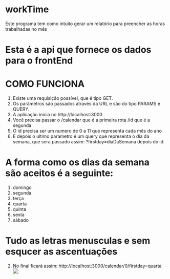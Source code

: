 # workTime
Este programa tem como intuito gerar um relatório para preencher as horas trabalhadas no mês

# Esta é a api que fornece os dados para o frontEnd

# COMO FUNCIONA
  1. Existe uma requisição possível, que é tipo GET. 
  2. Os parâmetros são passados através da URL e são do tipo PARAMS e QUERY.
  3. A aplicação inicia no http://localhost:3000
  3. Você precisa passar o /calendar que é a primeira rota /id que é a segunda
  4. O id precisa ser um numero de 0 a 11 que representa cada mês do ano
  5. E depois o ultimo parametro é um query que representa o dia da semana, 
     que sera passado assim: ?firstday=diaDaSemana depois do id.

# A forma como os dias da semana são aceitos é a seguinte:
  1. domingo
  2. segunda
  3. terça
  4. quarta
  5. quinta
  6. sexta
  7. sábado
  # Tudo as letras menusculas e sem esqucer as ascentuações
2. No final ficará assim: http://localhost:3000/calendar/0/firstday=quarta
![](images/saída.PNG)
